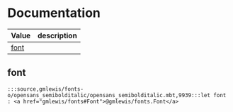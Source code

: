 # Documentation
|Value|description|
|---|---|
|[font](#font)||

## font

```moonbit
:::source,gmlewis/fonts-o/opensans_semibolditalic/opensans_semibolditalic.mbt,9939:::let font : <a href="gmlewis/fonts#Font">@gmlewis/fonts.Font</a>
```


